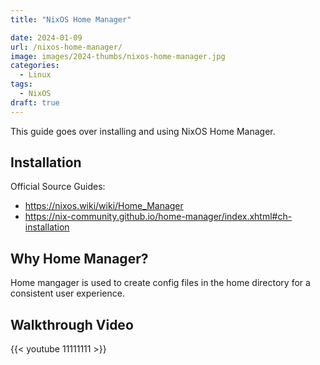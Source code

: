 ```yaml
---
title: "NixOS Home Manager"

date: 2024-01-09
url: /nixos-home-manager/
image: images/2024-thumbs/nixos-home-manager.jpg
categories:
  - Linux
tags:
  - NixOS
draft: true
---
```

This guide goes over installing and using NixOS Home Manager.
<!--more-->

## Installation

Official Source Guides:
- <https://nixos.wiki/wiki/Home_Manager>
- <https://nix-community.github.io/home-manager/index.xhtml#ch-installation>

## Why Home Manager?

Home mangager is used to create config files in the home directory for a consistent user experience. 


## Walkthrough Video

{{< youtube 11111111 >}}
